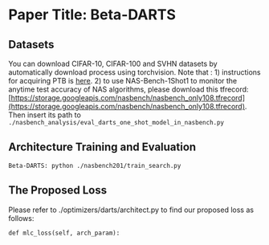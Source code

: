 # Paper Title: Beta-DARTS

## Datasets
You can download CIFAR-10, CIFAR-100 and SVHN datasets by automatically download process using torchvision.
Note that : 1) instructions for acquiring PTB is [here](https://github.com/salesforce/awd-lstm-lm/blob/master/getdata.sh). 
2) to use NAS-Bench-1Shot1 to monitor the anytime test accuracy of NAS algorithms, please download this tfrecord:
[https://storage.googleapis.com/nasbench/nasbench_only108.tfrecord](https://storage.googleapis.com/nasbench/nasbench_only108.tfrecord).
Then insert its path to ```./nasbench_analysis/eval_darts_one_shot_model_in_nasbench.py```

## Architecture Training and Evaluation

```Beta-DARTS: python ./nasbench201/train_search.py```

## The Proposed Loss
Please refer to ./optimizers/darts/architect.py to find our proposed loss as follows:

```def mlc_loss(self, arch_param):```


